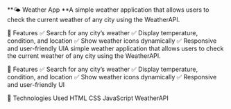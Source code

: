**🌤 Weather App
**A simple weather application that allows users to check the current weather of any city using the WeatherAPI.

🚀 Features
✅ Search for any city’s weather
✅ Display temperature, condition, and location
✅ Show weather icons dynamically
✅ Responsive and user-friendly UIA simple weather application that allows users to check the current weather of any city using the WeatherAPI.

🚀 Features
✅ Search for any city’s weather
✅ Display temperature, condition, and location
✅ Show weather icons dynamically
✅ Responsive and user-friendly UI

🔧 Technologies Used
HTML
CSS
JavaScript
WeatherAPI
